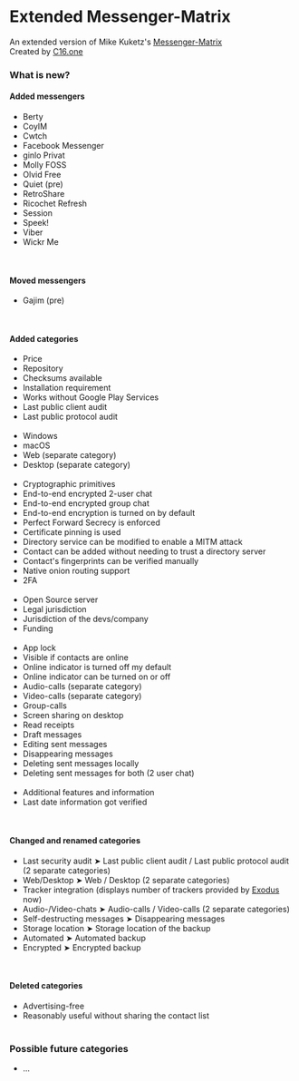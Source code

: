 # Extended Messenger-Matrix
An extended version of Mike Kuketz's <a href="https://www.messenger-matrix.de/">Messenger-Matrix</a><br>
Created by <a href="https://github.com/C161/c161.github.io">C16.one</a>


### What is new?

#### Added messengers
* Berty
* CoyIM
* Cwtch
* Facebook Messenger
* ginlo Privat
* Molly FOSS
* Olvid Free
* Quiet (pre)
* RetroShare
* Ricochet Refresh
* Session
* Speek!
* Viber
* Wickr Me
<br>

#### Moved messengers
* Gajim (pre)
<br>

#### Added categories
* Price
* Repository
* Checksums available
* Installation requirement
* Works without Google Play Services
* Last public client audit
* Last public protocol audit
<br><br>
* Windows
* macOS
* Web (separate category)
* Desktop (separate category)
<br><br>
* Cryptographic primitives
* End-to-end encrypted 2-user chat
* End-to-end encrypted group chat
* End-to-end encryption is turned on by default
* Perfect Forward Secrecy is enforced
* Certificate pinning is used
* Directory service can be modified to enable a MITM attack
* Contact can be added without needing to trust a directory server
* Contact's fingerprints can be verified manually
* Native onion routing support
* 2FA
<br><br>
* Open Source server		
* Legal jurisdiction
* Jurisdiction of the devs/company
* Funding
<br><br>
* App lock
* Visible if contacts are online
* Online indicator is turned off my default
* Online indicator can be turned on or off
* Audio-calls (separate category)
* Video-calls (separate category)
* Group-calls
* Screen sharing on desktop
* Read receipts
* Draft messages
* Editing sent messages
* Disappearing messages
* Deleting sent messages locally
* Deleting sent messages for both (2 user chat)
<br><br>
* Additional features and information
* Last date information got verified
<br>

#### Changed and renamed categories
* Last security audit	➤ Last public client audit / Last public protocol audit (2 separate categories)
* Web/Desktop	➤ Web / Desktop (2 separate categories)
* Tracker integration (displays number of trackers provided by <a href="https://exodus-privacy.eu.org/">Exodus</a> now)
* Audio-/Video-chats ➤ Audio-calls / Video-calls (2 separate categories)
* Self-destructing messages ➤ Disappearing messages
* Storage location ➤ Storage location of the backup
* Automated ➤ Automated backup
* Encrypted ➤ Encrypted backup
<br>

#### Deleted categories
* Advertising-free
* Reasonably useful without sharing the contact list
<br><br>

### Possible future categories<br>
* ...
